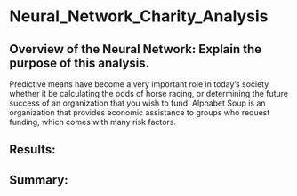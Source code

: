 # Neural_Network_Charity_Analysis
## Overview of the Neural Network: Explain the purpose of this analysis.
Predictive means have become a very important role in today’s society whether it be calculating the odds of horse racing, or determining the future success of an organization that you wish to fund. Alphabet Soup is an organization that provides economic assistance to groups who request funding, which comes with many risk factors. 
## Results: 
## Summary: 
